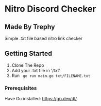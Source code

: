 # Nitro Discord Checker
## Made By Trephy

Simple .txt file based nitro link checker

## Getting Started 

1. Clone The Repo
2. Add your .txt file in '/txt'
3. Run <code> go run main.go txt/FILENAME.txt </code>

### Prerequisites

Have Go installed: https://go.dev/dl/

